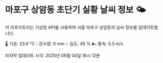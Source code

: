 
# 마포구 상암동 초단기 실황 날씨 정보 🌤️

이 리포지토리는 기상청 API를 사용하여 서울 마포구 상암동의 날씨 정보를 업데이트합니다. 

🌡️ 기온: 23.6 ℃
💧 강수량: 0 mm
💦 습도: 45 %
🌬️ 풍속: 3.3 m/s

마지막 업데이트 시각: 2025년 06월 04일 18시 12분    
